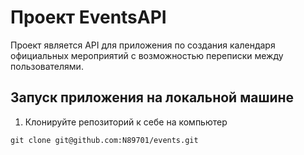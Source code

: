 # Проект EventsAPI
Проект является API для приложения по создания календаря официальных мероприятий с возможностью переписки между пользователями.

## Запуск приложения на локальной машине
1. Клонируйте репозиторий к себе на компьютер
```
git clone git@github.com:N89701/events.git
```
##
